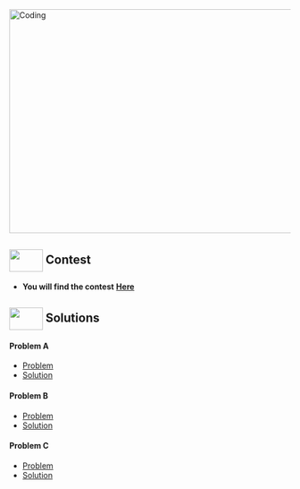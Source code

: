 <img alt="Coding" width="800px" height="400px" src="https://cdn.dribbble.com/users/1959912/screenshots/6463995/competition_dribbble.gif">

## <img src = "https://cdn.dribbble.com/users/2131993/screenshots/4948736/media/421d4ed2f3d23c73d64d20963f61f422.gif" align = "center" width = "60px" height = "40px"> Contest
- **You will find the contest** [**Here**](https://codeforces.com/contest/1843)


## <img src = "https://cdn.dribbble.com/users/1138721/screenshots/10809828/media/478d32b2e65c8c3194b7f2154e179231.gif" align = "center" width = "60px" height = "40px"> Solutions

#### Problem A
- [Problem](https://codeforces.com/contest/1843/problem/A)
- [Solution](https://github.com/khalid586/Live-and-Virtual-Contests/blob/main/LIve%20Contests/CF%20Round%20881/A_.cpp)

#### Problem B
- [Problem](https://codeforces.com/contest/1843/problem/B)
- [Solution](https://github.com/khalid586/Live-and-Virtual-Contests/blob/main/LIve%20Contests/CF%20Round%20881/B_.cpp)

#### Problem C
- [Problem](https://codeforces.com/contest/1843/problem/C)
- [Solution](https://github.com/khalid586/Live-and-Virtual-Contests/blob/main/LIve%20Contests/CF%20Round%20881/C_.cpp)